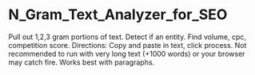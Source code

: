 # N_Gram_Text_Analyzer_for_SEO
Pull out 1,2,3 gram portions of text. Detect if an entity. Find volume, cpc, competition score.  Directions: Copy and paste in text, click process. Not recommended to run with very long text (+1000 words) or your browser may catch fire. Works best with paragraphs.
